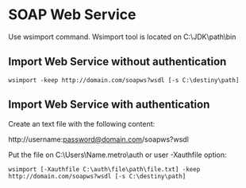 # SOAP Web Service

Use wsimport command. Wsimport tool is located on C:\JDK\path\bin

## Import Web Service without authentication

~~~
wsimport -keep http://domain.com/soapws?wsdl [-s C:\destiny\path]
~~~

## Import Web Service with authentication

Create an text file with the following content:

http://username:password@domain.com/soapws?wsdl

Put the file on C:\Users\Name\.metro\auth or user -Xauthfile option:

~~~
wsimport [-Xauthfile C:\auth\file\path\file.txt] -keep http://domain.com/soapws?wsdl [-s C:\destiny\path]
~~~
